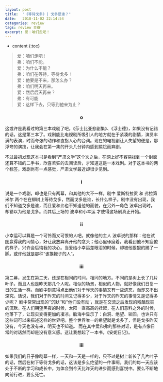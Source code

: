 ```yaml
---
layout: post
title:  "《等待戈多》| 戈多是谁？"
date:   2018-11-02 22:14:54
categories: review
tags: review 豆瓣
excerpt: 爱：咱们走吧！
---
```


* content
{:toc}


>爱：咱们走吧！   
弗：咱们不能。  
爱：为什么不能？  
弗：咱们在等待，等待戈多！  
爱：他要是不来，那怎么办？  
弗：咱们明天再来。  
爱：然后后天再来？  
弗：有可能  
爱：这样下去，只等到他来为止？  


### <center>o</center>

这或许是我看过的第三本戏剧了吧，《莎士比亚悲剧集》、《浮士德》，如果没有记错的话，这是第三本了。戏剧能比电视剧所吸引人的地方就在于紧凑的剧情，演员丰满的表演，时而夸张的动作和直指人心的台词。现在的电视剧让人失望的便是，那浮夸的演技，让我会在第一集的开头几分钟内感到尴尬而弃剧。  

不过最初发现这本书是看到“严肃文学”这个次之后，在网上好不容易找到一个封面还算不错的二手书，欣喜若狂的去阅读后，才知道这是一本戏剧。对于这本书的两个标签，戏剧尚有一点感觉，严肃文学最近却很少见到。  

### <center>i</center>

说是一个戏剧，却也是只有两幕，和其他的大不一样。剧中 爱斯特拉贡 和 弗拉第米尔 两个在在柳树上等待戈多，然而戈多是谁，长什么样子。剧中没有出现，我们不知道戈多是谁，而且爱和弗也不知道他的面貌，在另外一角色 波卓出现时，却错以为他是戈多。而其后上场的 波卓和小幸运 才使得这场剧真正开始。

### <center>ii</center>

小幸运可以算是一个可怜而又可恨的人吧。就像他的主人 波卓说的那样：他在试图赢得我的同情心，好让我放弃离开他的念头；他心里琢磨着，我看到他不知疲倦的样子，兴许会后悔我的决心。当爱给小幸运差眼泪的时候，却被他狠狠的踢了一脚。或许他就是那种“该挨鞭子的人”。

### <center>iii</center>

第二幕，发生在第二天，还是在相同的时间，相同的地方。不同的是树上长了几片叶子。而且人也是昨天那几个人呢。相似的场景，相似的人物，就好像我们日复一日的生活一样。而剧中刻意得点出他们对于昨天的事情又有一些遗忘，而却又不出深究。话说，我们对于昨天的时间又记得多少，对于昨天的昨天的事情又是记得多少呢？
剧中常常出现的‘’沉默‘’和‘’他们没有动‘，就是在交流之后发现的残酷现实的沉默。在人们期望黑夜的时候，太阳一直高高的挂起，在人们意料之外的时候，他落下了，让现实变得更加的凄凉。脑海中显示了：白洞、绝望、轮回。也许只有这些词可以来描述这样的世界吧。整个世界唯一的希望就是戈多了，但是戈多昨天没有，今天也没有来，明天也不知道。
而在其中爱和弗的那些对话，是有点像日常的对话然而却是没有意义感。这让我想起了一本书，《安妮日记》。

### <center>iii</center>

如果我们的日子像剧幕一样，一天和一天是一样的，只不过是树上新长了几片叶子的话，然后在树下等待戈多的话，这该是多么绝望的一件事啊。我们的每一天应该处于不断的学习和成长中，为体会到今天比昨天的进步而感到喜悦中。要么不断地向前行进，要么死亡。


